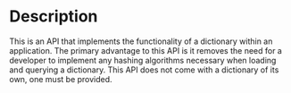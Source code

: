 # Description
This is an API that implements the functionality of a dictionary within an application. The primary advantage to this API is it removes the need for a developer to implement any hashing algorithms necessary when loading and querying a dictionary. This API does not come with a dictionary of its own, one must be provided.
